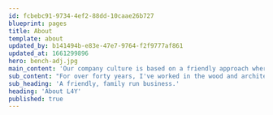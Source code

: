 ```yaml
---
id: fcbebc91-9734-4ef2-88dd-10caae26b727
blueprint: pages
title: About
template: about
updated_by: b141494b-e83e-47e7-9764-f2f9777af861
updated_at: 1661299896
hero: bench-adj.jpg
main_content: 'Our company culture is based on a friendly approach whereby we take the time to listen to our customers’ needs. We believe in establishing relationships rather than focusing solely on closing a sale, and it shows in the quality work that we produce for our clients.'
sub_content: "For over forty years, I've worked in the wood and architecture field. After earning a degree in architecture, I was fascinated by how buildings were put together and  I've had an understanding how all of the pieces should fit well together. My love for what I do is what led me to this career."
sub_heading: 'A friendly, family run business.'
heading: 'About L4Y'
published: true
---
```

